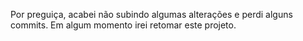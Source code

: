 Por preguiça, acabei não subindo algumas alterações e perdi alguns commits. Em algum momento irei retomar este projeto.
